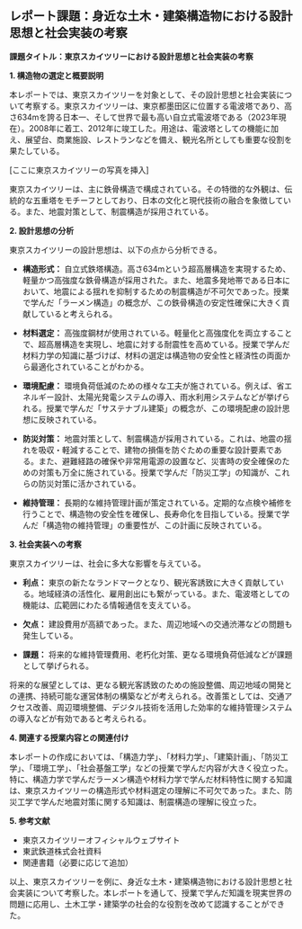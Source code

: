 ## レポート課題：身近な土木・建築構造物における設計思想と社会実装の考察

**課題タイトル：東京スカイツリーにおける設計思想と社会実装の考察**

**1. 構造物の選定と概要説明**

本レポートでは、東京スカイツリーを対象として、その設計思想と社会実装について考察する。東京スカイツリーは、東京都墨田区に位置する電波塔であり、高さ634mを誇る日本一、そして世界で最も高い自立式電波塔である（2023年現在）。2008年に着工、2012年に竣工した。用途は、電波塔としての機能に加え、展望台、商業施設、レストランなどを備え、観光名所としても重要な役割を果たしている。

[ここに東京スカイツリーの写真を挿入]

東京スカイツリーは、主に鉄骨構造で構成されている。その特徴的な外観は、伝統的な五重塔をモチーフとしており、日本の文化と現代技術の融合を象徴している。また、地震対策として、制震構造が採用されている。


**2. 設計思想の分析**

東京スカイツリーの設計思想は、以下の点から分析できる。

* **構造形式：** 自立式鉄塔構造。高さ634mという超高層構造を実現するため、軽量かつ高強度な鉄骨構造が採用された。また、地震多発地帯である日本において、地震による揺れを抑制するための制震構造が不可欠であった。授業で学んだ「ラーメン構造」の概念が、この鉄骨構造の安定性確保に大きく貢献していると考えられる。

* **材料選定：** 高強度鋼材が使用されている。軽量化と高強度化を両立することで、超高層構造を実現し、地震に対する耐震性を高めている。授業で学んだ材料力学の知識に基づけば、材料の選定は構造物の安全性と経済性の両面から最適化されていることがわかる。

* **環境配慮：** 環境負荷低減のための様々な工夫が施されている。例えば、省エネルギー設計、太陽光発電システムの導入、雨水利用システムなどが挙げられる。授業で学んだ「サステナブル建築」の概念が、この環境配慮の設計思想に反映されている。

* **防災対策：** 地震対策として、制震構造が採用されている。これは、地震の揺れを吸収・軽減することで、建物の損傷を防ぐための重要な設計要素である。また、避難経路の確保や非常用電源の設置など、災害時の安全確保のための対策も万全に施されている。授業で学んだ「防災工学」の知識が、これらの防災対策に活かされている。

* **維持管理：** 長期的な維持管理計画が策定されている。定期的な点検や補修を行うことで、構造物の安全性を確保し、長寿命化を目指している。授業で学んだ「構造物の維持管理」の重要性が、この計画に反映されている。


**3. 社会実装への考察**

東京スカイツリーは、社会に多大な影響を与えている。

* **利点：** 東京の新たなランドマークとなり、観光客誘致に大きく貢献している。地域経済の活性化、雇用創出にも繋がっている。また、電波塔としての機能は、広範囲にわたる情報通信を支えている。

* **欠点：** 建設費用が高額であった。また、周辺地域への交通渋滞などの問題も発生している。

* **課題：** 将来的な維持管理費用、老朽化対策、更なる環境負荷低減などが課題として挙げられる。


将来的な展望としては、更なる観光客誘致のための施設整備、周辺地域の開発との連携、持続可能な運営体制の構築などが考えられる。改善策としては、交通アクセス改善、周辺環境整備、デジタル技術を活用した効率的な維持管理システムの導入などが有効であると考えられる。


**4. 関連する授業内容との関連付け**

本レポートの作成においては、「構造力学」、「材料力学」、「建築計画」、「防災工学」、「環境工学」、「社会基盤工学」などの授業で学んだ内容が大きく役立った。特に、構造力学で学んだラーメン構造や材料力学で学んだ材料特性に関する知識は、東京スカイツリーの構造形式や材料選定の理解に不可欠であった。また、防災工学で学んだ地震対策に関する知識は、制震構造の理解に役立った。


**5. 参考文献**

* 東京スカイツリーオフィシャルウェブサイト
* 東武鉄道株式会社資料
* 関連書籍（必要に応じて追加）


以上、東京スカイツリーを例に、身近な土木・建築構造物における設計思想と社会実装について考察した。本レポートを通して、授業で学んだ知識を現実世界の問題に応用し、土木工学・建築学の社会的な役割を改めて認識することができた。
